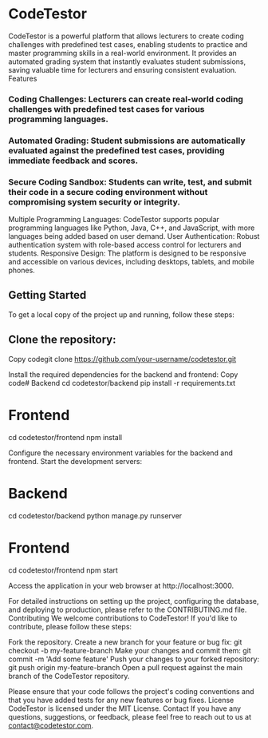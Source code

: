 # CodeTestor
CodeTestor is a powerful platform that allows lecturers to create coding challenges with predefined test cases, enabling students to practice and master programming skills in a real-world environment. It provides an automated grading system that instantly evaluates student submissions, saving valuable time for lecturers and ensuring consistent evaluation.
Features

### Coding Challenges: Lecturers can create real-world coding challenges with predefined test cases for various programming languages.
### Automated Grading: Student submissions are automatically evaluated against the predefined test cases, providing immediate feedback and scores.
### Secure Coding Sandbox: Students can write, test, and submit their code in a secure coding environment without compromising system security or integrity.
Multiple Programming Languages: CodeTestor supports popular programming languages like Python, Java, C++, and JavaScript, with more languages being added based on user demand.
User Authentication: Robust authentication system with role-based access control for lecturers and students.
Responsive Design: The platform is designed to be responsive and accessible on various devices, including desktops, tablets, and mobile phones.

## Getting Started
To get a local copy of the project up and running, follow these steps:

## Clone the repository:
Copy codegit clone https://github.com/your-username/codetestor.git

Install the required dependencies for the backend and frontend:
Copy code# Backend
cd codetestor/backend
pip install -r requirements.txt

# Frontend
cd codetestor/frontend
npm install

Configure the necessary environment variables for the backend and frontend.
Start the development servers:

# Backend
cd codetestor/backend
python manage.py runserver

# Frontend
cd codetestor/frontend
npm start

Access the application in your web browser at http://localhost:3000.

For detailed instructions on setting up the project, configuring the database, and deploying to production, please refer to the CONTRIBUTING.md file.
Contributing
We welcome contributions to CodeTestor! If you'd like to contribute, please follow these steps:

Fork the repository.
Create a new branch for your feature or bug fix: git checkout -b my-feature-branch
Make your changes and commit them: git commit -m 'Add some feature'
Push your changes to your forked repository: git push origin my-feature-branch
Open a pull request against the main branch of the CodeTestor repository.

Please ensure that your code follows the project's coding conventions and that you have added tests for any new features or bug fixes.
License
CodeTestor is licensed under the MIT License.
Contact
If you have any questions, suggestions, or feedback, please feel free to reach out to us at contact@codetestor.com.

